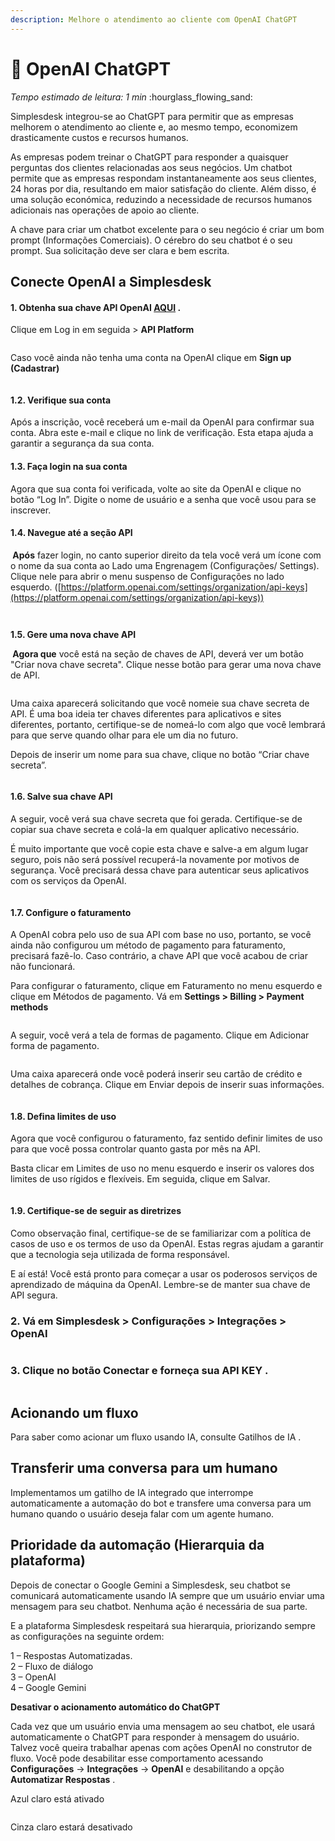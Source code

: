 ```yaml
---
description: Melhore o atendimento ao cliente com OpenAI ChatGPT
---
```


# 🧠 OpenAI ChatGPT

_Tempo estimado de leitura: 1 min_ :hourglass\_flowing\_sand:

Simplesdesk integrou-se ao ChatGPT para permitir que as empresas melhorem o atendimento ao cliente e, ao mesmo tempo, economizem drasticamente custos e recursos humanos.

As empresas podem treinar o ChatGPT para responder a quaisquer perguntas dos clientes relacionadas aos seus negócios. Um chatbot permite que as empresas respondam instantaneamente aos seus clientes, 24 horas por dia, resultando em maior satisfação do cliente. Além disso, é uma solução económica, reduzindo a necessidade de recursos humanos adicionais nas operações de apoio ao cliente.

A chave para criar um chatbot excelente para o seu negócio é criar um bom prompt (Informações Comerciais). O cérebro do seu chatbot é o seu prompt. Sua solicitação deve ser clara e bem escrita.

## Conecte OpenAI a Simplesdesk

#### **1. Obtenha sua chave API OpenAI** [**AQUI**](https://openai.com/api/) **.**

Clique em Log in em seguida > **API Platform**

<figure><img src="../../.gitbook/assets/WhatsApp Image 2025-05-19 at 11.32.00.jpeg" alt=""><figcaption></figcaption></figure>

Caso você ainda não tenha uma conta na OpenAI clique em **Sign up (Cadastrar)**

<figure><img src="../../.gitbook/assets/image (1) (1).png" alt=""><figcaption></figcaption></figure>

#### **1.2. Verifique sua** conta

Após a inscrição, você receberá um e-mail da OpenAI para confirmar sua conta. Abra este e-mail e clique no link de verificação. Esta etapa ajuda a garantir a segurança da sua conta.

#### **1.3. Faça login na sua** conta

Agora que sua conta foi verificada, volte ao site da OpenAI e clique no botão “Log In”. Digite o nome de usuário e a senha que você usou para se inscrever.

#### **1.4. Navegue até a seção API**

**‍ Após** fazer login, no canto superior direito da tela você verá um ícone com o nome da sua conta ao Lado uma Engrenagem (Configurações/ Settings). Clique nele para abrir o menu suspenso de Configurações no lado esquerdo. ([https://platform.openai.com/settings/organization/api-keys](https://platform.openai.com/settings/organization/api-keys))

<figure><img src="../../.gitbook/assets/image (1) (1) (1).png" alt=""><figcaption></figcaption></figure>

<figure><img src="../../.gitbook/assets/image (2).png" alt=""><figcaption></figcaption></figure>

**1.5. Gere uma nova chave API**

**‍ Agora que** você está na seção de chaves de API, deverá ver um botão "Criar nova chave secreta". Clique nesse botão para gerar uma nova chave de API.

<figure><img src="../../.gitbook/assets/image (37).png" alt=""><figcaption></figcaption></figure>

Uma caixa aparecerá solicitando que você nomeie sua chave secreta de API. É uma boa ideia ter chaves diferentes para aplicativos e sites diferentes, portanto, certifique-se de nomeá-lo com algo que você lembrará para que serve quando olhar para ele um dia no futuro.

Depois de inserir um nome para sua chave, clique no botão “Criar chave secreta”.

<figure><img src="../../.gitbook/assets/image (38).png" alt=""><figcaption></figcaption></figure>

#### **1.6. Salve sua chave API**

A seguir, você verá sua chave secreta que foi gerada. Certifique-se de copiar sua chave secreta e colá-la em qualquer aplicativo necessário.

É muito importante que você copie esta chave e salve-a em algum lugar seguro, pois não será possível recuperá-la novamente por motivos de segurança. Você precisará dessa chave para autenticar seus aplicativos com os serviços da OpenAI.

<figure><img src="../../.gitbook/assets/image (39).png" alt=""><figcaption></figcaption></figure>

#### **1.7. Configure o faturamento**

A OpenAI cobra pelo uso de sua API com base no uso, portanto, se você ainda não configurou um método de pagamento para faturamento, precisará fazê-lo. Caso contrário, a chave API que você acabou de criar não funcionará.

Para configurar o faturamento, clique em Faturamento no menu esquerdo e clique em Métodos de pagamento. Vá em **Settings > Billing > Payment methods**

<figure><img src="../../.gitbook/assets/image (40).png" alt=""><figcaption></figcaption></figure>

A seguir, você verá a tela de formas de pagamento. Clique em Adicionar forma de pagamento.

<figure><img src="../../.gitbook/assets/image (41).png" alt=""><figcaption></figcaption></figure>

Uma caixa aparecerá onde você poderá inserir seu cartão de crédito e detalhes de cobrança. Clique em Enviar depois de inserir suas informações.

<figure><img src="../../.gitbook/assets/image (42).png" alt=""><figcaption></figcaption></figure>

#### **1.8. Defina limites de uso**

Agora que você configurou o faturamento, faz sentido definir limites de uso para que você possa controlar quanto gasta por mês na API.

Basta clicar em Limites de uso no menu esquerdo e inserir os valores dos limites de uso rígidos e flexíveis. Em seguida, clique em Salvar.

<figure><img src="../../.gitbook/assets/image (43).png" alt=""><figcaption></figcaption></figure>

#### **1.9. Certifique-se de seguir** as diretrizes

Como observação final, certifique-se de se familiarizar com a política de casos de uso e os termos de uso da OpenAI. Estas regras ajudam a garantir que a tecnologia seja utilizada de forma responsável.

E aí está! Você está pronto para começar a usar os poderosos serviços de aprendizado de máquina da OpenAI. Lembre-se de manter sua chave de API segura.

### 2. **Vá em Simplesdesk > Configurações > Integrações > OpenAI**

<figure><img src="../../.gitbook/assets/image (33).png" alt=""><figcaption></figcaption></figure>

### 3. Clique no botão **Conectar** e forneça sua **API KEY** .

<figure><img src="../../.gitbook/assets/image (44).png" alt=""><figcaption></figcaption></figure>

## **Acionando um fluxo**

Para saber como acionar um fluxo usando IA, consulte Gatilhos de IA .

## **Transferir uma conversa para um humano**

Implementamos um gatilho de IA integrado que interrompe automaticamente a automação do bot e transfere uma conversa para um humano quando o usuário deseja falar com um agente humano.

## **Prioridade da automação (Hierarquia da plataforma)**

Depois de conectar o Google Gemini a Simplesdesk, seu chatbot se comunicará automaticamente usando IA sempre que um usuário enviar uma mensagem para seu chatbot. Nenhuma ação é necessária de sua parte.

E a plataforma Simplesdesk respeitará sua hierarquia, priorizando sempre as configurações na seguinte ordem:

1 – Respostas Automatizadas.\
2 – Fluxo de diálogo\
3 – OpenAI\
4 – Google Gemini

**Desativar o acionamento automático do ChatGPT**

Cada vez que um usuário envia uma mensagem ao seu chatbot, ele usará automaticamente o ChatGPT para responder à mensagem do usuário. Talvez você queira trabalhar apenas com ações OpenAI no construtor de fluxo. Você pode desabilitar esse comportamento acessando **Configurações** -> **Integrações** -> **OpenAI** e desabilitando a opção **Automatizar Respostas** .

Azul claro está ativado

<figure><img src="../../.gitbook/assets/image (45).png" alt=""><figcaption></figcaption></figure>

Cinza claro estará desativado

<figure><img src="../../.gitbook/assets/image (46).png" alt=""><figcaption></figcaption></figure>
